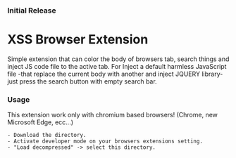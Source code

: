 ### Initial Release

# XSS Browser Extension
Simple extension that can color the body of browsers tab, search things and inject JS code file to the active tab.
For Inject a default harmless JavaScript file -that replace the current body with another and inject JQUERY library- just press the search button with empty search bar.
  

### Usage
This extension work only with chromium based browsers! (Chrome, new Microsoft Edge, ecc...)
```
- Download the directory.
- Activate developer mode on your browsers extensions setting.
- "Load decompressed" -> select this directory.
```
